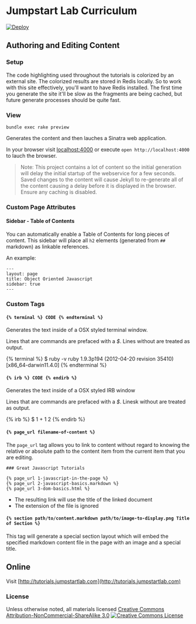 # Jumpstart Lab Curriculum

[![Deploy](https://www.herokucdn.com/deploy/button.png)](https://heroku.com/deploy?template=https://github.com/heroku/curriculum)

## Authoring and Editing Content

### Setup

The code highlighting used throughout the tutorials is colorized by an external site. The colorized results are stored in Redis locally. So to work with this site effectively, you'll want to have Redis installed. The first time you generate the site it'll be slow as the fragments are being cached, but future generate processes should be quite fast.

### View

```
bundle exec rake preview
```

Generates the content and then lauches a Sinatra web application. 


In your browser visit [localhost:4000](http://localhost:4000) or execute `open http://localhost:4000` to lauch the browser.

> Note: This project contains a lot of content so the initial generation will delay the initial startup of the webservice for a few seconds. Saved changes to the content will cause Jekyll to re-generate all of the content causing a delay before it is displayed in the browser. Ensure any caching is disabled.

### Custom Page Attributes

#### Sidebar - Table of Contents 

You can automatically enable a Table of Contents for long pieces of content. This sidebar will place all `h2` elements (generated from `##` markdown) as linkable references.

An example:

```
---
layout: page
title: Object Oriented Javascript
sidebar: true
---
```

### Custom Tags

#### `{% terminal %} CODE {% endterminal %}`

Generates the text inside of a OSX styled terminal window.

Lines that are commands are prefaced with a *$*. Lines without are treated as output.

{% terminal %}
$ ruby -v
ruby 1.9.3p194 (2012-04-20 revision 35410) [x86_64-darwin11.4.0]
{% endterminal %}

#### `{% irb %} CODE {% endirb %}`

Generates the text inside of a OSX styled IRB window

Lines that are commands are prefaced with a *$*. Linesk without are treated as output.

{% irb %}
$ 1 + 1
2
{% endirb %}

#### `{% page_url filename-of-content %}`

The `page_url` tag allows you to link to content without regard to knowing the relative or absolute path to the content item from the current item that you are editing.

```
### Great Javascript Tutorials

{% page_url 1-javascript-in-the-page %}
{% page_url 2-javascript-basics.markdown %}
{% page_url 3-dom-basics.html %}
```

* The resulting link will use the title of the linked document
* The extension of the file is ignored


#### `{% section path/to/content.markdown path/to/image-to-display.png Title of Section %}`

This tag will generate a special section layout which will embed the specified markdown content file in the page with an image and a special title.

## Online

Visit [http://tutorials.jumpstartlab.com](http://tutorials.jumpstartlab.com)

### License

<p>Unless otherwise noted, all materials licensed <a rel="license" href="http://creativecommons.org/licenses/by-nc-sa/3.0/">Creative Commons Attribution-NonCommercial-ShareAlike 3.0</a>&nbsp;<a rel="license" href="http://creativecommons.org/licenses/by-nc-sa/3.0/"><img alt="Creative Commons License" style="border-width:0" src="http://i.creativecommons.org/l/by-nc-sa/3.0/80x15.png" /></a></p>

